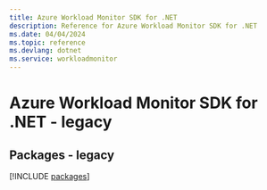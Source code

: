 ```yaml
---
title: Azure Workload Monitor SDK for .NET
description: Reference for Azure Workload Monitor SDK for .NET
ms.date: 04/04/2024
ms.topic: reference
ms.devlang: dotnet
ms.service: workloadmonitor
---
```

# Azure Workload Monitor SDK for .NET - legacy
## Packages - legacy
[!INCLUDE [packages](workload-monitor-index.md)]